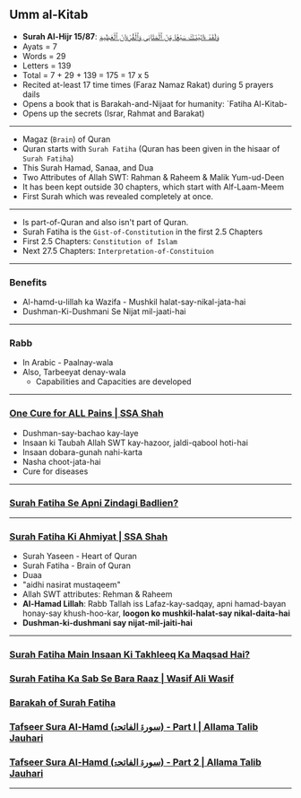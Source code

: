 ## Umm al-Kitab
* __Surah Al-Hijr 15/87__: [وَلَقَدْ ءَاتَيْنَـٰكَ سَبْعًۭا مِّنَ ٱلْمَثَانِى وَٱلْقُرْءَانَ ٱلْعَظِيمَ](https://quran.com/15/87)
* Ayats = 7
* Words = 29
* Letters = 139
* Total = 7 + 29 + 139 = 175 = 17 x 5
* Recited at-least 17 time times (Faraz Namaz Rakat) during 5 prayers dails
* Opens a book that is Barakah-and-Nijaat for humanity: `Fatiha Al-Kitab-
* Opens up the secrets (Israr, Rahmat and Barakat)

***

* Magaz (`Brain`) of Quran
* Quran starts with `Surah Fatiha` (Quran has been given in the hisaar of `Surah Fatiha`)
* This Surah Hamad, Sanaa, and Dua 
* Two Attributes of Allah SWT: Rahman & Raheem & Malik Yum-ud-Deen
* It has been kept outside 30 chapters, which start with Alf-Laam-Meem 
* First Surah which was revealed completely at once.

***

* Is part-of-Quran and also isn't part of Quran.
* Surah Fatiha is the `Gist-of-Constitution` in the first 2.5 Chapters
* First 2.5 Chapters: `Constitution of Islam`
* Next 27.5 Chapters: `Interpretation-of-Constituion`

***

### Benefits
* Al-hamd-u-lillah ka Wazifa - Mushkil halat-say-nikal-jata-hai
* Dushman-Ki-Dushmani Se Nijat mil-jaati-hai

***

### Rabb
* In Arabic - Paalnay-wala
* Also, Tarbeeyat denay-wala
  * Capabilities and Capacities are developed

***

### [One Cure for ALL Pains | SSA Shah](https://www.youtube.com/shorts/HNe12DgxRTY)
* Dushman-say-bachao kay-laye
* Insaan ki Taubah Allah SWT kay-hazoor, jaldi-qabool hoti-hai
* Insaan dobara-gunah nahi-karta
* Nasha choot-jata-hai
* Cure for diseases

***

### [Surah Fatiha Se Apni Zindagi Badlien?](https://www.youtube.com/watch?v=PVnOOxDc1Yc)

***

### [Surah Fatiha Ki Ahmiyat | SSA Shah](https://www.youtube.com/watch?v=gSA_RKnzf1A)
* Surah Yaseen - Heart of Quran
* Surah Fatiha - Brain of Quran
* Duaa
* "aidhi nasirat mustaqeem"
* Allah SWT attributes: Rehman & Raheem
* __Al-Hamad Lillah__: Rabb Tallah iss Lafaz-kay-sadqay, apni hamad-bayan honay-say khush-hoo-kar, __loogon ko mushkil-halat-say nikal-daita-hai__
* __Dushman-ki-dushmani say nijat-mil-jaiti-hai__

***

### [Surah Fatiha Main Insaan Ki Takhleeq Ka Maqsad Hai?](https://www.youtube.com/watch?v=hyTSleVTIgg)
### [Surah Fatiha Ka Sab Se Bara Raaz | Wasif Ali Wasif](https://www.youtube.com/watch?v=hXCHvBcF3d4)
### [Barakah of Surah Fatiha](https://www.youtube.com/watch?v=EX3HNc5kGnU)
### [Tafseer Sura Al-Hamd (سورۃ الفاتحۃ) - Part I | Allama Talib Jauhari](https://www.youtube.com/watch?v=r8yy9dspaAk)
### [Tafseer Sura Al-Hamd (سورۃ الفاتحۃ) - Part 2 | Allama Talib Jauhari](https://www.youtube.com/watch?v=s_Mz1ANEuKM)

***
